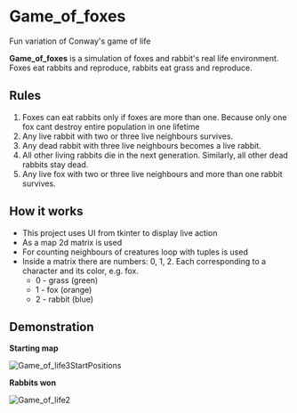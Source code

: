 # Game_of_foxes

Fun variation of Conway's game of life

**Game_of_foxes** is a simulation of foxes and rabbit's real life environment. Foxes eat rabbits and reproduce, rabbits eat grass and reproduce.

## Rules

1. Foxes can eat rabbits only if foxes are more than one. Because only one fox cant destroy entire population in one lifetime
2. Any live rabbit with two or three live neighbours survives.
3. Any dead rabbit with three live neighbours becomes a live rabbit.
4. All other living rabbits die in the next generation. Similarly, all other dead rabbits stay dead.
5. Any live fox with two or three live neighbours and more than one rabbit survives.

## How it works

- This project uses UI from tkinter to display live action
- As a map 2d matrix is used
- For counting neighbours of creatures loop with tuples is used
- Inside a matrix there are numbers: 0, 1, 2. Each corresponding to a character and its color, e.g. fox.
  - 0 - grass (green)
  - 1 - fox (orange)
  - 2 - rabbit (blue)

## Demonstration

**Starting map**

![Game_of_life3StartPositions](https://user-images.githubusercontent.com/77735480/161756552-a04f932b-4308-4d44-9f1e-bb9bf8b303e0.png)

**Rabbits won**

![Game_of_life2](https://user-images.githubusercontent.com/77735480/161756596-9e99f938-cb9d-4eda-aef1-3b51601f9159.png)
